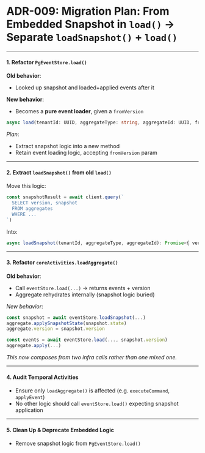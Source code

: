 # ADR-009: Migration Plan: From Embedded Snapshot in `load()` → Separate `loadSnapshot()` + `load()`

---

#### 1. **Refactor `PgEventStore.load()`**

**Old behavior**:

* Looked up snapshot and loaded+applied events after it

**New behavior**:

* Becomes a **pure event loader**, given a `fromVersion`

```ts
async load(tenantId: UUID, aggregateType: string, aggregateId: UUID, fromVersion = 0)
```

*Plan*:

* Extract snapshot logic into a new method
* Retain event loading logic, accepting `fromVersion` param

---

#### 2. **Extract `loadSnapshot()` from old `load()`**

Move this logic:

```ts
const snapshotResult = await client.query(`
  SELECT version, snapshot
  FROM aggregates
  WHERE ...
`)
```

Into:

```ts
async loadSnapshot(tenantId, aggregateType, aggregateId): Promise<{ version, state } | null>
```

---

#### 3. **Refactor `coreActivities.loadAggregate()`**

**Old behavior**:

* Call `eventStore.load(...)` → returns events + version
* Aggregate rehydrates internally (snapshot logic buried)

*New behavior*:

```ts
const snapshot = await eventStore.loadSnapshot(...)
aggregate.applySnapshotState(snapshot.state)
aggregate.version = snapshot.version

const events = await eventStore.load(..., snapshot.version)
aggregate.apply(...)
```

*This now composes from two infra calls rather than one mixed one.*

---

#### 4. **Audit Temporal Activities**

* Ensure only `loadAggregate()` is affected (e.g. `executeCommand`, `applyEvent`)
* No other logic should call `eventStore.load()` expecting snapshot application

---

#### 5. **Clean Up & Deprecate Embedded Logic**

* Remove snapshot logic from `PgEventStore.load()`
